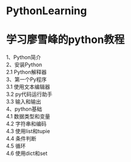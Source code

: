 # PythonLearning
学习廖雪峰的python教程<br/>
==
1、Python简介<br/>
2、安装Python<br/>
    2.1 Python解释器<br/>
3、第一个Py程序<br/>
    3.1 使用文本编辑器<br/>
    3.2 py代码运行助手<br/>
    3.3 输入和输出<br/>
4、python基础<br/>
    4.1 数据类型和变量<br/>
    4.2 字符串和编码<br/>
    4.3 使用list和tupie<br/>
    4.4 条件判断<br/>
    4.5 循环<br/>
    4.6 使用dict和set<br/>
